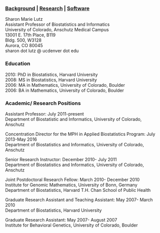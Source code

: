 ### [Background](https://SharonLutz.github.io)  | [Research](https://SharonLutz.github.io/research) | [Software](https://SharonLutz.github.io/software)

Sharon Marie Lutz  
Assistant Professor of Biostatistics and Informatics  
University of Colorado, Anschutz Medical Campus  
13001 E. 17th Place, B119  
Bldg. 500, W3128  
Aurora, CO 80045 <br>
sharon dot lutz @ ucdenver dot edu

### Education
2010: PhD in Biostatistics, Harvard University<br>
2008: MS in Biostatistics, Harvard University<br>
2006: MA in Mathematics, University of Colorado, Boulder<br>
2006: BA in Mathematics, University of Colorado, Boulder

### Academic/ Research Positions
Assistant Professor: July 2011-present<br>
Department of Biostatistic and Informatics, University of Colorado, Anschutz

Concentration Director for the MPH in Applied Biostatistics Program: July 2013-May 2016<br>
Department of Biostatistics and Informatics, University of Colorado, Anschutz

Senior Research Instructor: December 2010- July 2011<br>
Department of Biostatistics and Informatics, University of Colorado, Anschutz

Joint Postdoctoral Research Fellow: March 2010- December 2010<br>
Institute for Genomic Mathematics, University of Bonn, Germany<br>
Department of Biostatistics, Harvard T.H. Chan School of Public Health

Graduate Research Assistant and Teaching Assistant: May 2007- March 2010<br>
Department of Biostatistics, Harvard University

Graduate Research Assistant: May 2007- August 2007<br>
Institute for Behavioral Genetics, University of Colorado, Boulder
